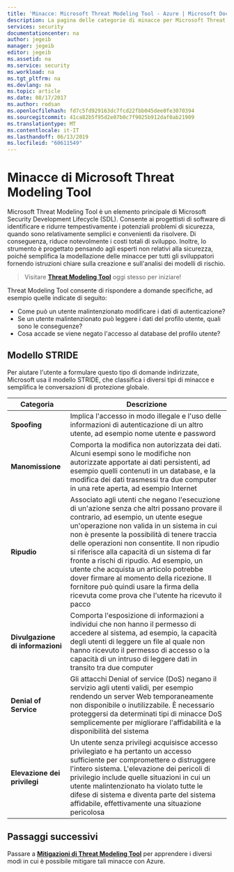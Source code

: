```yaml
---
title: 'Minacce: Microsoft Threat Modeling Tool - Azure | Microsoft Docs'
description: La pagina delle categorie di minacce per Microsoft Threat Modeling Tool, che contiene le categorie per tutte le minacce generate esposte.
services: security
documentationcenter: na
author: jegeib
manager: jegeib
editor: jegeib
ms.assetid: na
ms.service: security
ms.workload: na
ms.tgt_pltfrm: na
ms.devlang: na
ms.topic: article
ms.date: 08/17/2017
ms.author: rodsan
ms.openlocfilehash: fd7c5fd929163dc7fcd22fbb045dee0fe3070394
ms.sourcegitcommit: 41ca82b5f95d2e07b0c7f9025b912daf0ab21909
ms.translationtype: MT
ms.contentlocale: it-IT
ms.lasthandoff: 06/13/2019
ms.locfileid: "60611549"
---
```

# <a name="microsoft-threat-modeling-tool-threats"></a>Minacce di Microsoft Threat Modeling Tool

Microsoft Threat Modeling Tool è un elemento principale di Microsoft Security Development Lifecycle (SDL). Consente ai progettisti di software di identificare e ridurre tempestivamente i potenziali problemi di sicurezza, quando sono relativamente semplici e convenienti da risolvere. Di conseguenza, riduce notevolmente i costi totali di sviluppo. Inoltre, lo strumento è progettato pensando agli esperti non relativi alla sicurezza, poiché semplifica la modellazione delle minacce per tutti gli sviluppatori fornendo istruzioni chiare sulla creazione e sull'analisi dei modelli di rischio.

> Visitare **[Threat Modeling Tool](./azure-security-threat-modeling-tool.md)** oggi stesso per iniziare!

Threat Modeling Tool consente di rispondere a domande specifiche, ad esempio quelle indicate di seguito:

* Come può un utente malintenzionato modificare i dati di autenticazione?
* Se un utente malintenzionato può leggere i dati del profilo utente, quali sono le conseguenze?
* Cosa accade se viene negato l'accesso al database del profilo utente?

## <a name="stride-model"></a>Modello STRIDE

Per aiutare l'utente a formulare questo tipo di domande indirizzate, Microsoft usa il modello STRIDE, che classifica i diversi tipi di minacce e semplifica le conversazioni di protezione globale.

| Categoria | Descrizione |
| -------- | ----------- |
| **Spoofing** | Implica l'accesso in modo illegale e l'uso delle informazioni di autenticazione di un altro utente, ad esempio nome utente e password |
| **Manomissione** | Comporta la modifica non autorizzata dei dati. Alcuni esempi sono le modifiche non autorizzate apportate ai dati persistenti, ad esempio quelli contenuti in un database, e la modifica dei dati trasmessi tra due computer in una rete aperta, ad esempio Internet |
| **Ripudio** | Associato agli utenti che negano l'esecuzione di un'azione senza che altri possano provare il contrario, ad esempio, un utente esegue un'operazione non valida in un sistema in cui non è presente la possibilità di tenere traccia delle operazioni non consentite. Il non ripudio si riferisce alla capacità di un sistema di far fronte a rischi di ripudio. Ad esempio, un utente che acquista un articolo potrebbe dover firmare al momento della ricezione. Il fornitore può quindi usare la firma della ricevuta come prova che l'utente ha ricevuto il pacco |
| **Divulgazione di informazioni** | Comporta l'esposizione di informazioni a individui che non hanno il permesso di accedere al sistema, ad esempio, la capacità degli utenti di leggere un file al quale non hanno ricevuto il permesso di accesso o la capacità di un intruso di leggere dati in transito tra due computer |
| **Denial of Service** | Gli attacchi Denial of service (DoS) negano il servizio agli utenti validi, per esempio rendendo un server Web temporaneamente non disponibile o inutilizzabile. È necessario proteggersi da determinati tipi di minacce DoS semplicemente per migliorare l'affidabilità e la disponibilità del sistema |
| **Elevazione dei privilegi** | Un utente senza privilegi acquisisce accesso privilegiato e ha pertanto un accesso sufficiente per compromettere o distruggere l'intero sistema. L'elevazione dei pericoli di privilegio include quelle situazioni in cui un utente malintenzionato ha violato tutte le difese di sistema e diventa parte del sistema affidabile, effettivamente una situazione pericolosa |

## <a name="next-steps"></a>Passaggi successivi

Passare a **[Mitigazioni di Threat Modeling Tool](./azure-security-threat-modeling-tool-mitigations.md)** per apprendere i diversi modi in cui è possibile mitigare tali minacce con Azure.